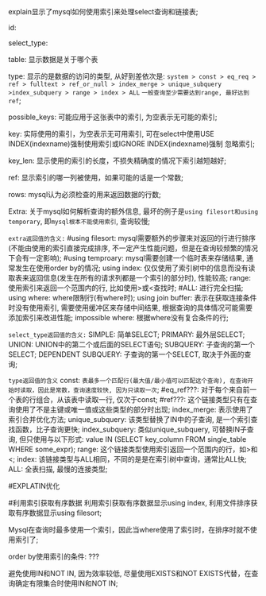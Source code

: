 explain显示了mysql如何使用索引来处理select查询和链接表;

id:

select_type:

table: 显示数据是关于哪个表

type: 显示的是数据的访问的类型, 从好到差依次是: 
`system > const > eq_req > ref > fulltext > ref_or_null > index_merge > unique_subquery >index_subquery > range > index > ALL`
`一般查询至少需要达到range, 最好达到ref`;

possible_keys: 可能应用于这张表中的索引, 为空表示无可能的索引;

key: 实际使用的索引，为空表示无可用索引, 可在select中使用USE INDEX(indexname)强制使用索引或IGNORE INDEX(indexname)强制
忽略索引;

key_len: 显示使用的索引的长度，不损失精确度的情况下索引越短越好;

ref: 显示索引的哪一列被使用，如果可能的话是一个常数;

rows: mysql认为必须检查的用来返回数据的行数;

Extra: 关于mysql如何解析查询的额外信息, 最坏的例子是`using filesort和using temporary`, 即`mysql根本不能使用索引`, 查询较慢;

`extra返回值的含义:`
#using filesort: mysql需要额外的步骤来对返回的行进行排序(不能由使用的索引直接完成排序, 不一定产生性能问题，但是在查询较频繁的情况下会有一定影响);
#using temproary: mysql需要创建一个临时表来存储结果, 通常发生在使用order by的情况;
using index: 仅仅使用了索引树中的信息而没有读取表来返回信息(发生在所有的请求列都是一个索引的部分时), 性能较高;
range: 使用索引来返回一个范围内的行, 比如使用>或<查找时;
#ALL: 进行完全扫描;
using where: where限制行(有where时);
using join buffer: 表示在获取连接条件时没有使用索引, 需要使用缓冲区来存储中间结果, 根据查询的具体情况可能需要添加索引来改进性能;
impossible where: 根据where没有复合条件的行;

`select_type返回值的含义:`
SIMPLE: 简单SELECT;
PRIMARY: 最外层SELECT;
UNION: UNION中的第二个或后面的SELECT语句;
SUBQUERY: 子查询的第一个SELECT;
DEPENDENT SUBQUERY: 子查询的第一个SELECT, 取决于外面的查询;

`type返回值的含义`
const: `表最多一个匹配行(最大值/最小值可以匹配这个查询), 在查询开始时读取，因此是常数，查询速度较快, 因为只读取一次`;
#eq_ref???: 对于每个来自前一个表的行组合，从该表中读取一行, 仅次于const;
#ref???: 这个链接类型只有在查询使用了不是主键或唯一值或这些类型的部分时出现;
index_merge: 表示使用了索引合并优化方法;
unique_subquery: 该类型替换了IN中的子查询, 是一个索引查找函数，比子查询更快;
index_subquery: 类似unique_subquery, 可替换IN子查询, 但只使用与以下形式: value IN (SELECT key_column FROM single_table WHERE some_expr);
range: 这个链接类型使用索引返回一个范围内的行，如>和<;
index: 该链接类型与ALL相同，不同的是是在索引树中查询，通常比ALL快;
ALL: 全表扫描, 最慢的连接类型;

#EXPLATIN优化

#利用索引获取有序数据
利用索引获取有序数据显示using index, 利用文件排序获取有序数据显示using filesort;

Mysql在查询时最多使用一个索引，因此当where使用了索引时，在排序时就不使用索引了;

order by使用索引的条件:
???

避免使用IN和NOT IN, 因为效率较低, 尽量使用EXISTS和NOT EXISTS代替，在查询确定有限集合时使用IN和NOT IN;


